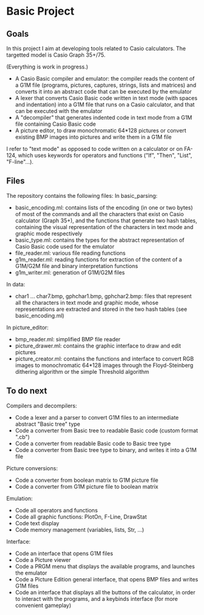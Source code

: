 # Basic Project

## Goals

In this project I aim at developing tools related to Casio calculators. The targetted model is Casio Graph 35+/75.

(Everything is work in progress.)

- A Casio Basic compiler and emulator: the compiler reads the content of a G1M file (programs, pictures, captures, strings, lists and matrices) and converts it into  an abstract code that can be executed by the emulator
- A lexer that converts Casio Basic code written in text mode (with spaces and indentation) into a G1M file that runs on a Casio calculator, and that can be executed with the emulator
- A "decompiler" that generates indented code in text mode from a G1M file containing Casio Basic code
- A picture editor, to draw monochromatic 64*128 pictures or convert existing BMP images into pictures and write them in a G1M file

I refer to "text mode" as opposed to code written on a calculator or on FA-124, which uses keywords for operators and functions ("If", "Then", "List", "F-line"...).

## Files

The repository contains the following files:
In basic_parsing:
- basic_encoding.ml: contains lists of the encoding (in one or two bytes) of most of the commands and all the characters that exist on Casio calculator (Graph 35+), and the functions that generate two hash tables, containing the visual representation of the characters in text mode and graphic mode respectively
- basic_type.ml: contains the types for the abstract representation of Casio Basic code used for the emulator
- file_reader.ml: various file reading functions
- g1m_reader.ml: reading functions for extraction of the content of a G1M/G2M file and binary interpretation functions
- g1m_writer.ml: generation of G1M/G2M files

In data:
- char1 ... char7.bmp, gphchar1.bmp, gphchar2.bmp: files that represent all the characters in text mode and graphic mode, whose representations are extracted and stored in the two hash tables (see basic_encoding.ml)

In picture_editor:
- bmp_reader.ml: simplified BMP file reader
- picture_drawer.ml: contains the graphic interface to draw and edit pictures
- picture_creator.ml: contains the functions and interface to convert RGB images to monochromatic 64*128 images through the Floyd-Steinberg dithering algorithm or the simple Threshold algorithm


## To do next
Compilers and decompilers:
- Code a lexer and a parser to convert G1M files to an intermediate abstract "Basic tree" type
- Code a converter from Basic tree to readable Basic code (custom format ".cb")
- Code a converter from readable Basic code to Basic tree type
- Code a converter from Basic tree type to binary, and writes it into a G1M file

Picture conversions:
- Code a converter from boolean matrix to G1M picture file
- Code a converter from G1M picture file to boolean matrix

Emulation:
- Code all operators and functions
- Code all graphic functions: PlotOn, F-Line, DrawStat
- Code text display
- Code memory management (variables, lists, Str, ...)

Interface:
- Code an interface that opens G1M files
- Code a Picture viewer
- Code a PRGM menu that displays the available programs, and launches the emulator
- Code a Picture Edition general interface, that opens BMP files and writes G1M files
- Code an interface that displays all the buttons of the calculator, in order to interact with the programs, and a keybinds interface (for more convenient gameplay)
